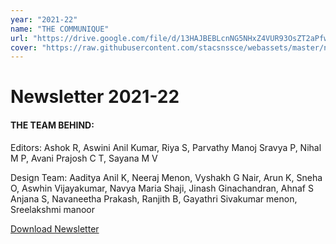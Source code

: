 ```yaml
---
year: "2021-22"
name: "THE COMMUNIQUE"
url: "https://drive.google.com/file/d/13HAJBEBLcnNG5NHxZ4VUR93OsZT2aPfw/view?usp=sharing"
cover: "https://raw.githubusercontent.com/stacsnssce/webassets/master/newsletter/Communique21-22.png"
---
```

# Newsletter 2021-22


#### THE TEAM BEHIND:

Editors: Ashok R, Aswini Anil Kumar, Riya S, Parvathy Manoj
Sravya P, Nihal M P, Avani Prajosh C T, Sayana M V


Design Team: Aaditya Anil K, Neeraj Menon, Vyshakh G Nair, Arun K, Sneha O, Aswhin Vijayakumar, Navya Maria Shaji, Jinash Ginachandran, Ahnaf S
Anjana S, Navaneetha Prakash, Ranjith B, Gayathri Sivakumar menon, Sreelakshmi manoor


[Download Newsletter](https://drive.google.com/file/d/13HAJBEBLcnNG5NHxZ4VUR93OsZT2aPfw/view?usp=sharing)
